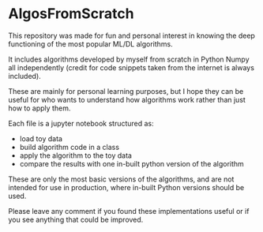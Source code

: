 # AlgosFromScratch

This repository was made for fun and personal interest in knowing the deep functioning of the most popular ML/DL algorithms.  

It includes algorithms developed by myself from scratch in Python Numpy all independently (credit for code snippets taken from the internet is always included). 

These are mainly for personal learning purposes, but I hope they can be useful for who wants to understand how algorithms work rather than just how to apply them.  

Each file is a jupyter notebook structured as:
- load toy data
- build algorithm code in a class
- apply the algorithm to the toy data
- compare the results with one in-built python version of the algorithm

These are only the most basic versions of the algorithms, and are not intended for use in production, where in-built Python versions should be used.  

Please leave any comment if you found these implementations useful or if you see anything that could be improved.

